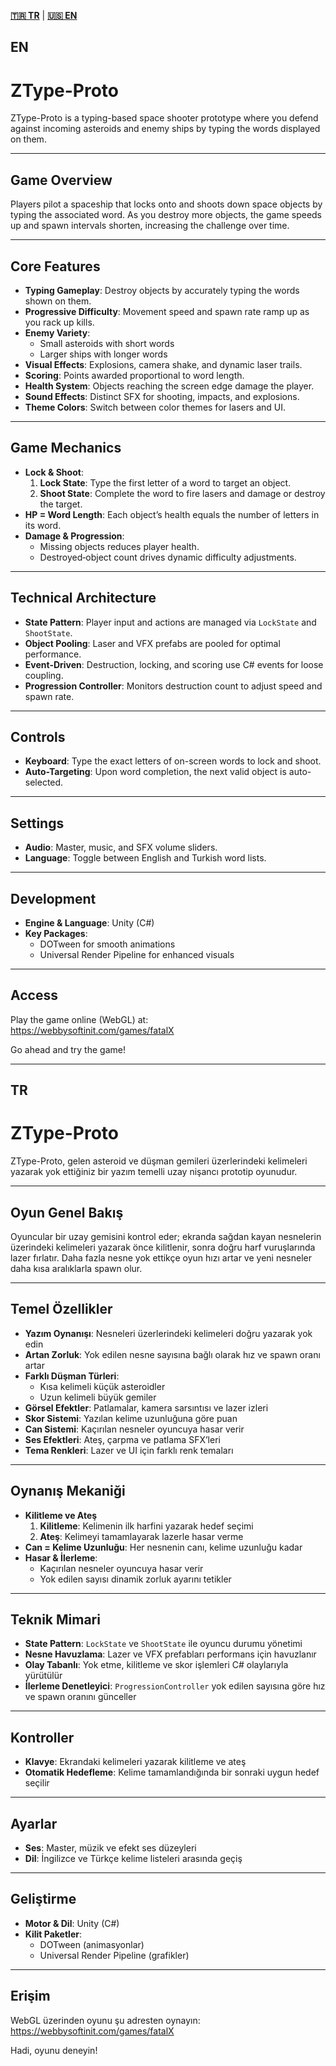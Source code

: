 [**🇹🇷 TR**](#tr) | [**🇺🇸 EN**](#en)

<a id="en"></a>
## EN

# ZType-Proto

ZType-Proto is a typing-based space shooter prototype where you defend against incoming asteroids and enemy ships by typing the words displayed on them.

---

## Game Overview

Players pilot a spaceship that locks onto and shoots down space objects by typing the associated word. As you destroy more objects, the game speeds up and spawn intervals shorten, increasing the challenge over time.

---

## Core Features

- **Typing Gameplay**: Destroy objects by accurately typing the words shown on them.  
- **Progressive Difficulty**: Movement speed and spawn rate ramp up as you rack up kills.  
- **Enemy Variety**:  
  - Small asteroids with short words  
  - Larger ships with longer words  
- **Visual Effects**: Explosions, camera shake, and dynamic laser trails.  
- **Scoring**: Points awarded proportional to word length.  
- **Health System**: Objects reaching the screen edge damage the player.  
- **Sound Effects**: Distinct SFX for shooting, impacts, and explosions.  
- **Theme Colors**: Switch between color themes for lasers and UI.

---

## Game Mechanics

- **Lock & Shoot**:  
  1. **Lock State**: Type the first letter of a word to target an object.  
  2. **Shoot State**: Complete the word to fire lasers and damage or destroy the target.  
- **HP = Word Length**: Each object’s health equals the number of letters in its word.  
- **Damage & Progression**:  
  - Missing objects reduces player health.  
  - Destroyed‐object count drives dynamic difficulty adjustments.

---

## Technical Architecture

- **State Pattern**: Player input and actions are managed via `LockState` and `ShootState`.  
- **Object Pooling**: Laser and VFX prefabs are pooled for optimal performance.  
- **Event-Driven**: Destruction, locking, and scoring use C# events for loose coupling.  
- **Progression Controller**: Monitors destruction count to adjust speed and spawn rate.

---

## Controls

- **Keyboard**: Type the exact letters of on-screen words to lock and shoot.  
- **Auto-Targeting**: Upon word completion, the next valid object is auto-selected.

---

## Settings

- **Audio**: Master, music, and SFX volume sliders.  
- **Language**: Toggle between English and Turkish word lists.  

---

## Development

- **Engine & Language**: Unity (C#)  
- **Key Packages**:  
  - DOTween for smooth animations  
  - Universal Render Pipeline for enhanced visuals  

---

## Access

Play the game online (WebGL) at:  
https://webbysoftinit.com/games/fatalX

Go ahead and try the game!

---

<a id="tr"></a>
## TR

# ZType-Proto

ZType-Proto, gelen asteroid ve düşman gemileri üzerlerindeki kelimeleri yazarak yok ettiğiniz bir yazım temelli uzay nişancı prototip oyunudur.

---

## Oyun Genel Bakış

Oyuncular bir uzay gemisini kontrol eder; ekranda sağdan kayan nesnelerin üzerindeki kelimeleri yazarak önce kilitlenir, sonra doğru harf vuruşlarında lazer fırlatır. Daha fazla nesne yok ettikçe oyun hızı artar ve yeni nesneler daha kısa aralıklarla spawn olur.

---

## Temel Özellikler

- **Yazım Oynanışı**: Nesneleri üzerlerindeki kelimeleri doğru yazarak yok edin  
- **Artan Zorluk**: Yok edilen nesne sayısına bağlı olarak hız ve spawn oranı artar  
- **Farklı Düşman Türleri**:  
  - Kısa kelimeli küçük asteroidler  
  - Uzun kelimeli büyük gemiler  
- **Görsel Efektler**: Patlamalar, kamera sarsıntısı ve lazer izleri  
- **Skor Sistemi**: Yazılan kelime uzunluğuna göre puan  
- **Can Sistemi**: Kaçırılan nesneler oyuncuya hasar verir  
- **Ses Efektleri**: Ateş, çarpma ve patlama SFX’leri  
- **Tema Renkleri**: Lazer ve UI için farklı renk temaları  

---

## Oynanış Mekaniği

- **Kilitleme ve Ateş**  
  1. **Kilitleme**: Kelimenin ilk harfini yazarak hedef seçimi  
  2. **Ateş**: Kelimeyi tamamlayarak lazerle hasar verme  
- **Can = Kelime Uzunluğu**: Her nesnenin canı, kelime uzunluğu kadar  
- **Hasar & İlerleme**:  
  - Kaçırılan nesneler oyuncuya hasar verir  
  - Yok edilen sayısı dinamik zorluk ayarını tetikler  

---

## Teknik Mimari

- **State Pattern**: `LockState` ve `ShootState` ile oyuncu durumu yönetimi  
- **Nesne Havuzlama**: Lazer ve VFX prefabları performans için havuzlanır  
- **Olay Tabanlı**: Yok etme, kilitleme ve skor işlemleri C# olaylarıyla yürütülür  
- **İlerleme Denetleyici**: `ProgressionController` yok edilen sayısına göre hız ve spawn oranını günceller  

---

## Kontroller

- **Klavye**: Ekrandaki kelimeleri yazarak kilitleme ve ateş  
- **Otomatik Hedefleme**: Kelime tamamlandığında bir sonraki uygun hedef seçilir  

---

## Ayarlar

- **Ses**: Master, müzik ve efekt ses düzeyleri  
- **Dil**: İngilizce ve Türkçe kelime listeleri arasında geçiş  

---

## Geliştirme

- **Motor & Dil**: Unity (C#)  
- **Kilit Paketler**:  
  - DOTween (animasyonlar)  
  - Universal Render Pipeline (grafikler)  

---

## Erişim

WebGL üzerinden oyunu şu adresten oynayın:  
https://webbysoftinit.com/games/fatalX

Hadi, oyunu deneyin!
